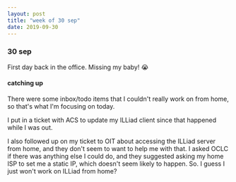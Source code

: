 ```yaml
---
layout: post
title: "week of 30 sep"
date: 2019-09-30
---
```


### 30 sep

First day back in the office. Missing my baby! :sob:

#### catching up

There were some inbox/todo items that I couldn't really work on from home, so that's what I'm focusing on today. 

I put in a ticket with ACS to update my ILLiad client since that happened while I was out. 

I also followed up on my ticket to OIT about accessing the ILLiad server from home, and they don't seem to want to help me with that. I asked OCLC if there was anything else I could do, and they suggested asking my home ISP to set me a static IP, which doesn't seem likely to happen. So. I guess I just won't work on ILLiad from home?
